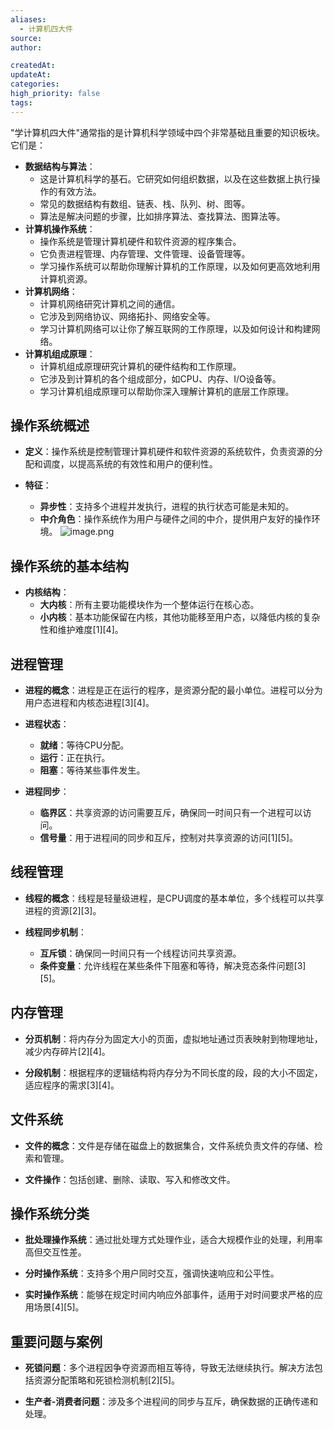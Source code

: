 ```yaml
---
aliases:
  - 计算机四大件
source: 
author: 

createdAt: 
updateAt: 
categories: 
high_priority: false
tags:
---
```

"学计算机四大件"通常指的是计算机科学领域中四个非常基础且重要的知识板块。它们是：

- **数据结构与算法**：
    - 这是计算机科学的基石。它研究如何组织数据，以及在这些数据上执行操作的有效方法。
    - 常见的数据结构有数组、链表、栈、队列、树、图等。
    - 算法是解决问题的步骤，比如排序算法、查找算法、图算法等。
- **计算机操作系统**：
    - 操作系统是管理计算机硬件和软件资源的程序集合。
    - 它负责进程管理、内存管理、文件管理、设备管理等。
    - 学习操作系统可以帮助你理解计算机的工作原理，以及如何更高效地利用计算机资源。
- **计算机网络**：
    - 计算机网络研究计算机之间的通信。
    - 它涉及到网络协议、网络拓扑、网络安全等。
    - 学习计算机网络可以让你了解互联网的工作原理，以及如何设计和构建网络。
- **计算机组成原理**：
    - 计算机组成原理研究计算机的硬件结构和工作原理。
    - 它涉及到计算机的各个组成部分，如CPU、内存、I/O设备等。
    - 学习计算机组成原理可以帮助你深入理解计算机的底层工作原理。



## 操作系统概述

- **定义**：操作系统是控制管理计算机硬件和软件资源的系统软件，负责资源的分配和调度，以提高系统的有效性和用户的便利性。

- **特征**：
  - **异步性**：支持多个进程并发执行，进程的执行状态可能是未知的。
  - **中介角色**：操作系统作为用户与硬件之间的中介，提供用户友好的操作环境。
![image.png](https://cdn.jsdelivr.net/gh/duanbiao2000/BlogGallery@main/picture/20240817105611.png)

## 操作系统的基本结构

- **内核结构**：
  - **大内核**：所有主要功能模块作为一个整体运行在核心态。
  - **小内核**：基本功能保留在内核，其他功能移至用户态，以降低内核的复杂性和维护难度[1][4]。

## 进程管理

- **进程的概念**：进程是正在运行的程序，是资源分配的最小单位。进程可以分为用户态进程和内核态进程[3][4]。

- **进程状态**：
  - **就绪**：等待CPU分配。
  - **运行**：正在执行。
  - **阻塞**：等待某些事件发生。

- **进程同步**：
  - **临界区**：共享资源的访问需要互斥，确保同一时间只有一个进程可以访问。
  - **信号量**：用于进程间的同步和互斥，控制对共享资源的访问[1][5]。

## 线程管理

- **线程的概念**：线程是轻量级进程，是CPU调度的基本单位，多个线程可以共享进程的资源[2][3]。

- **线程同步机制**：
  - **互斥锁**：确保同一时间只有一个线程访问共享资源。
  - **条件变量**：允许线程在某些条件下阻塞和等待，解决竞态条件问题[3][5]。

## 内存管理

- **分页机制**：将内存分为固定大小的页面，虚拟地址通过页表映射到物理地址，减少内存碎片[2][4]。

- **分段机制**：根据程序的逻辑结构将内存分为不同长度的段，段的大小不固定，适应程序的需求[3][4]。

## 文件系统

- **文件的概念**：文件是存储在磁盘上的数据集合，文件系统负责文件的存储、检索和管理。

- **文件操作**：包括创建、删除、读取、写入和修改文件。

## 操作系统分类

- **批处理操作系统**：通过批处理方式处理作业，适合大规模作业的处理，利用率高但交互性差。

- **分时操作系统**：支持多个用户同时交互，强调快速响应和公平性。

- **实时操作系统**：能够在规定时间内响应外部事件，适用于对时间要求严格的应用场景[4][5]。

## 重要问题与案例

- **死锁问题**：多个进程因争夺资源而相互等待，导致无法继续执行。解决方法包括资源分配策略和死锁检测机制[2][5]。

- **生产者-消费者问题**：涉及多个进程间的同步与互斥，确保数据的正确传递和处理。


